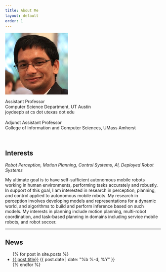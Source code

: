 ```yaml
---
title: About Me
layout: default
order: 1
---
```



<div class="row">
<div class="three columns"> <img alt="" src="assets/joydeepb.jpg" /></div>
<div class="eight columns">
  <p>Assistant Professor<br />
    Computer Science Department, UT Austin <br />
    joydeepb at cs dot utexas dot edu<br />
    <br />
    Adjunct Assistant Professor<br />
    College of Information and Computer Sciences, UMass Amherst
    </p>
</div>
</div>
  
<br />

## Interests
_Robot Perception, Motion Planning, Control Systems, AI, Deployed Robot Systems_

My ultimate goal is to have self-sufficient autonomous mobile robots working in
human environments, performing tasks accurately and robustly. In support of this
goal, I am interested in research in perception, planning, and control applied
to autonomous mobile robots. My research in perception involves developing
models and representations for a dynamic world, and algorithms to build and
perform inference based on such models. My interests in planning include motion
planning, multi-robot coordination, and task-based planning in domains including
service mobile robots, and robot soccer.

---

## News

<ul class="myposts">
{% for post in site.posts %}
    <li><a href="{{ post.url }}">{{ post.title}}</a>
    <span class="postDate">{{ post.date | date: "%b %-d, %Y" }}</span>
    </li>
{% endfor %}
</ul>
